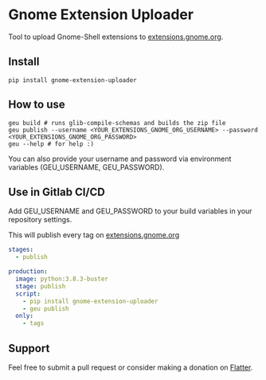 # Gnome Extension Uploader
Tool to upload Gnome-Shell extensions to [extensions.gnome.org](https://extensions.gnome.org).

## Install
```console
pip install gnome-extension-uploader
```

## How to use
```console
geu build # runs glib-compile-schemas and builds the zip file
geu publish --username <YOUR_EXTENSIONS_GNOME_ORG_USERNAME> --password <YOUR_EXTENSIONS_GNOME_ORG_PASSWORD>
geu --help # for help :)
```

You can also provide your username and password via environment variables (GEU_USERNAME, GEU_PASSWORD).

## Use in Gitlab CI/CD
Add GEU_USERNAME and GEU_PASSWORD to your build variables in your repository settings.

This will publish every tag on [extensions.gnome.org](https://extensions.gnome.org)
```yaml
stages:
  - publish

production:
  image: python:3.8.3-buster
  stage: publish
  script:
    - pip install gnome-extension-uploader
    - geu publish
  only:
    - tags
```

## Support
Feel free to submit a pull request or consider making a donation on [Flatter](https://flattr.com/@SebastianNoelLuebke).